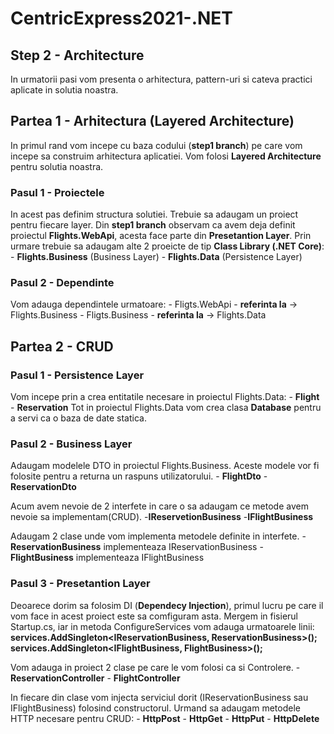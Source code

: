 # CentricExpress2021-.NET
## Step 2 - Architecture

In urmatorii pasi vom presenta o arhitectura, pattern-uri si cateva practici aplicate in solutia noastra.

## Partea 1 - Arhitectura (Layered Architecture)
In primul rand vom incepe cu baza codului (**step1 branch**) pe care vom incepe sa construim arhitectura aplicatiei. Vom folosi **Layered Architecture** pentru solutia noastra.

### Pasul 1 - Proiectele
In acest pas definim structura solutiei. Trebuie sa adaugam un proiect pentru fiecare layer.
Din **step1 branch** observam ca avem deja definit proiectul **Flights.WebApi**, acesta face parte din **Presetantion Layer**.
Prin urmare trebuie sa adaugam alte 2 proeicte de tip **Class Library (.NET Core)**:
    - **Flights.Business** (Business Layer)
    - **Flights.Data** (Persistence Layer)

### Pasul 2 - Dependinte
  Vom adauga dependintele urmatoare:
    - Fligts.WebApi - **referinta la** -> Flights.Business
    - Fligts.Business - **referinta la** -> Flights.Data
  
  
## Partea 2 - CRUD

### Pasul 1 - Persistence Layer
  Vom incepe prin a crea entitatile necesare in proiectul Flights.Data:
    - **Flight**
    - **Reservation**
 Tot in proiectul Flights.Data vom crea clasa **Database** pentru a servi ca o baza de date statica.
 
 
 
 ### Pasul 2 - Business Layer
  Adaugam modelele DTO in proiectul Flights.Business. Aceste modele vor fi folosite pentru a returna un raspuns utilizatorului.
    - **FlightDto**
    - **ReservationDto**
  
  Acum avem nevoie de 2 interfete in care o sa adaugam ce metode avem nevoie sa implementam(CRUD).
    -**IReservetionBusiness**
    -**IFlightBusiness**
  
  Adaugam 2 clase unde vom implementa metodele definite in interfete.
    - **ReservationBusiness** implementeaza IReservationBusiness
    - **FlightBusiness** implementeaza IFlightBusiness

  
 ### Pasul 3 - Presetantion Layer
  Deoarece dorim sa folosim DI (**Dependecy Injection**), primul lucru pe care il vom face in acest proiect este sa comfiguram asta. Mergem in fisierul Startup.cs, iar in metoda ConfigureServices vom adauga urmatoarele linii:
            **services.AddSingleton<IReservationBusiness, ReservationBusiness>();**
            **services.AddSingleton<IFlightBusiness, FlightBusiness>();**
            
  Vom adauga in proiect 2 clase pe care le vom folosi ca si Controlere.
    - **ReservationController**
    - **FlightController**

  In fiecare din clase vom injecta serviciul dorit (IReservationBusiness sau IFlightBusiness) folosind constructorul. Urmand sa adaugam metodele HTTP necesare pentru CRUD:
    - **HttpPost** 
    - **HttpGet** 
    - **HttpPut**
    - **HttpDelete**
  


  
  
  
  
  

